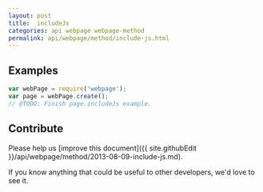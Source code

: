 ```yaml
---
layout: post
title:  includeJs
categories: api webpage webpage-method
permalink: api/webpage/method/include-js.html
---
```


## Examples

```javascript
var webPage = require('webpage');
var page = webPage.create();
// @TODO: Finish page.includeJs example.
```

## Contribute

Please help us [improve this document]({{ site.githubEdit }}/api/webpage/method/2013-08-09-include-js.md).

If you know anything that could be useful to other developers, we'd love to see it.


